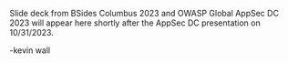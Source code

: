 Slide deck from BSides Columbus 2023 and OWASP Global AppSec DC 2023 will appear
here shortly after the AppSec DC presentation on 10/31/2023.

-kevin wall
